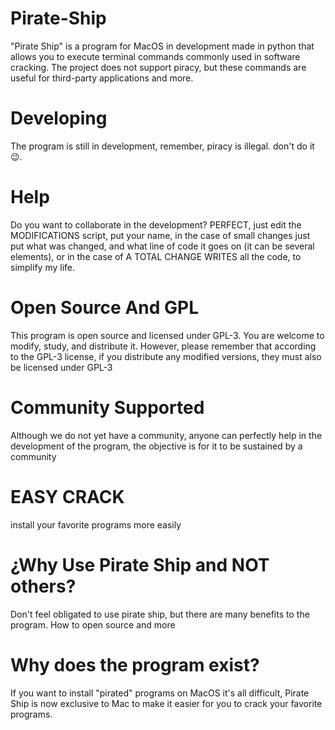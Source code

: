 # Pirate-Ship
"Pirate Ship" is a program for MacOS in development made in python that allows you to execute terminal commands commonly used in software cracking.
The project does not support piracy, but these commands are useful for third-party applications and more.

# Developing
The program is still in development, remember, piracy is illegal. don't do it 😉.

# Help
Do you want to collaborate in the development? PERFECT, just edit the MODIFICATIONS script, put your name, in the case of small changes just put what was changed, and what line of code it goes on (it can be several elements), or in the case of A TOTAL CHANGE WRITES all the code, to simplify my life.

# Open Source And GPL
This program is open source and licensed under GPL-3. You are welcome to modify, study, and distribute it. However, please remember that according to the GPL-3 license, if you distribute any modified versions, they must also be licensed under GPL-3

# Community Supported
Although we do not yet have a community, anyone can perfectly help in the development of the program, the objective is for it to be sustained by a community

# EASY CRACK
install your favorite programs more easily

# ¿Why Use Pirate Ship and NOT others?
Don't feel obligated to use pirate ship, but there are many benefits to the program.
How to open source and more

# Why does the program exist?
If you want to install "pirated" programs on MacOS it's all difficult, Pirate Ship is now exclusive to Mac to make it easier for you to crack your favorite programs.



